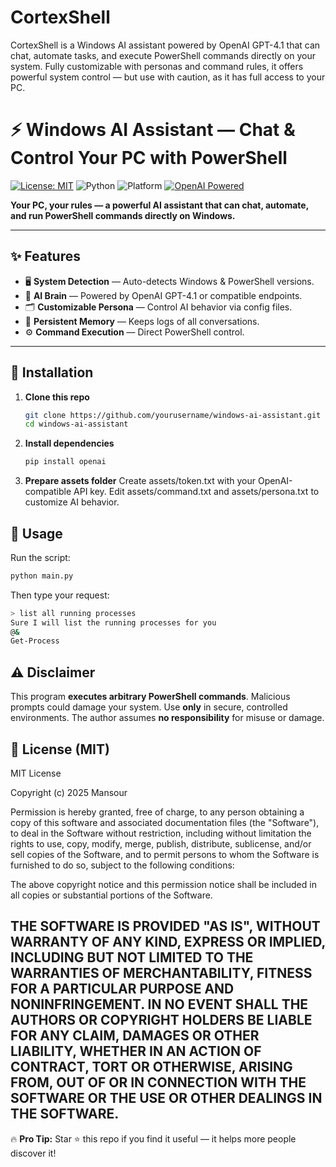 # CortexShell
CortexShell is a Windows AI assistant powered by OpenAI GPT-4.1 that can chat, automate tasks, and execute PowerShell commands directly on your system. Fully customizable with personas and command rules, it offers powerful system control — but use with caution, as it has full access to your PC.

# ⚡ Windows AI Assistant — Chat & Control Your PC with PowerShell

[![License: MIT](https://img.shields.io/badge/License-MIT-yellow.svg)](LICENSE)
![Python](https://img.shields.io/badge/python-3.9%2B-blue)
![Platform](https://img.shields.io/badge/platform-Windows-lightgrey)
[![OpenAI Powered](https://img.shields.io/badge/OpenAI-GPT--4.1-brightgreen)](https://openai.com/)

**Your PC, your rules — a powerful AI assistant that can chat, automate, and run PowerShell commands directly on Windows.**

---

## ✨ Features
- 🖥 **System Detection** — Auto-detects Windows & PowerShell versions.
- 🤖 **AI Brain** — Powered by OpenAI GPT-4.1 or compatible endpoints.
- 🗂 **Customizable Persona** — Control AI behavior via config files.
- 📝 **Persistent Memory** — Keeps logs of all conversations.
- ⚙ **Command Execution** — Direct PowerShell control.

---
## 🔧 Installation
1. **Clone this repo**
   ```bash
   git clone https://github.com/yourusername/windows-ai-assistant.git
   cd windows-ai-assistant
   ```
2. **Install dependencies**
   ```bash
   pip install openai
   ```
3. **Prepare assets folder**
   Create assets/token.txt with your OpenAI-compatible API key.
   Edit assets/command.txt and assets/persona.txt to customize AI behavior.
## 🚀 Usage

Run the script:
  ```bash
  python main.py
  ```
Then type your request:
```bash
> list all running processes
Sure I will list the running processes for you
@&
Get-Process
```
## ⚠ Disclaimer
This program **executes arbitrary PowerShell commands**.
Malicious prompts could damage your system.
Use **only** in secure, controlled environments.
The author assumes **no responsibility** for misuse or damage.

## 📜 License (MIT)
MIT License

Copyright (c) 2025 Mansour

Permission is hereby granted, free of charge, to any person obtaining a copy
of this software and associated documentation files (the "Software"), to deal
in the Software without restriction, including without limitation the rights
to use, copy, modify, merge, publish, distribute, sublicense, and/or sell
copies of the Software, and to permit persons to whom the Software is
furnished to do so, subject to the following conditions:

The above copyright notice and this permission notice shall be included in all
copies or substantial portions of the Software.

THE SOFTWARE IS PROVIDED "AS IS", WITHOUT WARRANTY OF ANY KIND, EXPRESS OR
IMPLIED, INCLUDING BUT NOT LIMITED TO THE WARRANTIES OF MERCHANTABILITY,
FITNESS FOR A PARTICULAR PURPOSE AND NONINFRINGEMENT. IN NO EVENT SHALL THE
AUTHORS OR COPYRIGHT HOLDERS BE LIABLE FOR ANY CLAIM, DAMAGES OR OTHER
LIABILITY, WHETHER IN AN ACTION OF CONTRACT, TORT OR OTHERWISE, ARISING FROM,
OUT OF OR IN CONNECTION WITH THE SOFTWARE OR THE USE OR OTHER DEALINGS IN THE
SOFTWARE.
---

🔥 **Pro Tip:** Star ⭐ this repo if you find it useful — it helps more people discover it!
